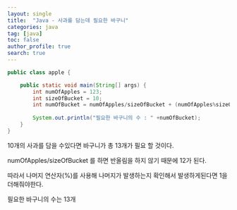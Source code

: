 ```yaml
---
layout: single
title:  "Java - 사과를 담는데 필요한 바구니"
categories: java
tag: [java]
toc: false
author_profile: true
search: true
---
```


```java
public class apple {

	public static void main(String[] args) {
		int numOfApples = 123;
		int sizeOfBucket = 10;
		int numOfBucket = numOfApples/sizeOfBucket + (numOfApples%sizeOfBucket>0 ? 1:0);
		
		System.out.println("필요한 바구니의 수 : " +numOfBucket);
	}
}
```

10개의 사과를 담을 수있다면 바구니가 총 13개가 필요 할 것이다.

 numOfApples/sizeOfBucket 를 하면 반올림을 하지 않기 때문에 12가 된다.

따라서 나머지 연산자(%)를 사용해 나머지가 발생하는지 확인해서 발생하게된다면 1을 더해줘야한다.

필요한 바구니의 수는 13개

